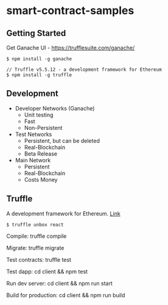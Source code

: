 # smart-contract-samples

## Getting Started

Get Ganache UI - https://trufflesuite.com/ganache/

```
$ npm install -g ganache

// Truffle v5.5.12 - a development framework for Ethereum
$ npm install -g truffle
```

## Development

- Developer Networks (Ganache)
    - Unit testing
    - Fast
    - Non-Persistent
- Test Networks
    - Persistent, but can be deleted
    - Real-Blockchain
    - Beta Release
- Main Network
    - Persistent
    - Real-Blockchain
    - Costs Money

## Truffle

A development framework for Ethereum. [Link](https://trufflesuite.com/boxes/react/)

```
$ truffle unbox react 

```

Compile:              truffle compile

Migrate:              truffle migrate

Test contracts:       truffle test

Test dapp:            cd client && npm test

Run dev server:       cd client && npm run start

Build for production: cd client && npm run build
